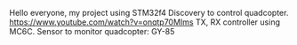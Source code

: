 Hello everyone, my project using STM32f4 Discovery to control quadcopter.
https://www.youtube.com/watch?v=onqtp70MIms
TX, RX controller using MC6C.
Sensor to monitor quadcopter: GY-85
